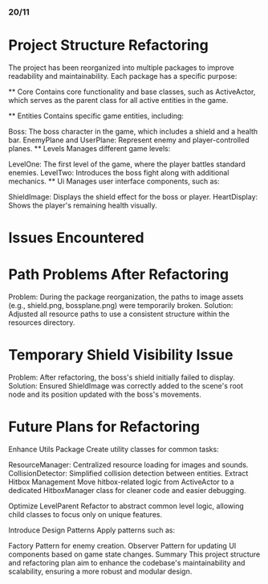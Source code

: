 ### 20/11
# Project Structure Refactoring
The project has been reorganized into multiple packages to improve readability and maintainability. Each package has a specific purpose:

** Core
Contains core functionality and base classes, such as ActiveActor, which serves as the parent class for all active entities in the game.

** Entities
Contains specific game entities, including:

Boss: The boss character in the game, which includes a shield and a health bar.
EnemyPlane and UserPlane: Represent enemy and player-controlled planes.
** Levels
Manages different game levels:

LevelOne: The first level of the game, where the player battles standard enemies.
LevelTwo: Introduces the boss fight along with additional mechanics.
** Ui
Manages user interface components, such as:

ShieldImage: Displays the shield effect for the boss or player.
HeartDisplay: Shows the player's remaining health visually.
# Issues Encountered
# Path Problems After Refactoring
Problem: During the package reorganization, the paths to image assets (e.g., shield.png, bossplane.png) were temporarily broken.
Solution: Adjusted all resource paths to use a consistent structure within the resources directory.
# Temporary Shield Visibility Issue
Problem: After refactoring, the boss's shield initially failed to display.
Solution: Ensured ShieldImage was correctly added to the scene's root node and its position updated with the boss's movements.
# Future Plans for Refactoring
Enhance Utils Package
Create utility classes for common tasks:

ResourceManager: Centralized resource loading for images and sounds.
CollisionDetector: Simplified collision detection between entities.
Extract Hitbox Management
Move hitbox-related logic from ActiveActor to a dedicated HitboxManager class for cleaner code and easier debugging.

Optimize LevelParent
Refactor to abstract common level logic, allowing child classes to focus only on unique features.

Introduce Design Patterns
Apply patterns such as:

Factory Pattern for enemy creation.
Observer Pattern for updating UI components based on game state changes.
Summary
This project structure and refactoring plan aim to enhance the codebase's maintainability and scalability, ensuring a more robust and modular design.
